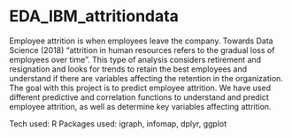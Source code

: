 # EDA_IBM_attritiondata

Employee attrition is when employees leave the company. Towards Data Science (2018) “attrition in human resources refers to the gradual loss of employees over time”. This type of analysis considers retirement and resignation and looks for trends to retain the best employees and understand if there are variables affecting the retention in the organization.
The goal with this project is to predict employee attrition. We have used different predictive and correlation functions to understand and predict employee attrition, as well as determine key variables affecting attrition.

Tech used: R
Packages used: igraph, infomap, dplyr, ggplot
